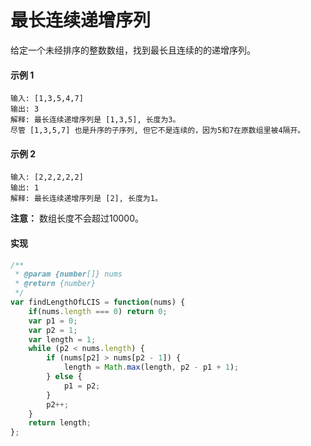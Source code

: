 # 最长连续递增序列

给定一个未经排序的整数数组，找到最长且连续的的递增序列。

#### 示例 1

```
输入: [1,3,5,4,7]
输出: 3
解释: 最长连续递增序列是 [1,3,5], 长度为3。
尽管 [1,3,5,7] 也是升序的子序列, 但它不是连续的，因为5和7在原数组里被4隔开。
```

#### 示例 2

```
输入: [2,2,2,2,2]
输出: 1
解释: 最长连续递增序列是 [2], 长度为1。
```

**注意：** 数组长度不会超过10000。

#### 实现

```js
/**
 * @param {number[]} nums
 * @return {number}
 */
var findLengthOfLCIS = function(nums) {
    if(nums.length === 0) return 0;
    var p1 = 0;
    var p2 = 1;
    var length = 1;
    while (p2 < nums.length) {
        if (nums[p2] > nums[p2 - 1]) {
            length = Math.max(length, p2 - p1 + 1);
        } else {
            p1 = p2;
        }
        p2++;
    }
    return length;
};
```
